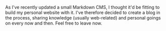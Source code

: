 <!--
Title: I Have No Idea How To Blog
Template: post
-->

As I've recently updated a small Markdown CMS, I thought it'd be fitting to build my personal website with it. I've therefore decided to create a blog in the process, sharing knowledge (usually web-related) and personal goings on every now and then. Feel free to leave now.